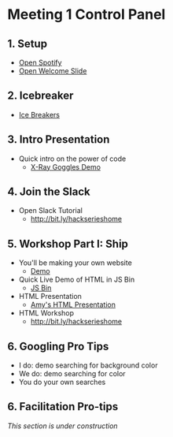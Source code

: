 # Meeting 1 Control Panel

## 1. Setup

- <a href="https://open.spotify.com/user/spotify/playlist/65y98W0UItf73DJKVgylTP" target="_blank">Open Spotify</a>
- <a href="http://placehold.it/1900x1200/DB4B4F/FFFFFF?text=Welcome+to+Hack+Club%21" target="_blank">Open Welcome Slide</a>

## 2. Icebreaker

- [Ice Breakers](ice_breakers.md)

## 3. Intro Presentation

- Quick intro on the power of code
  - <a href="https://webmaker.org/en-US/goggles/install" target="_blank">X-Ray Goggles Demo</a>

## 4. Join the Slack

- Open Slack Tutorial
  - http://bit.ly/hackserieshome

## 5. Workshop Part I: Ship

- You'll be making your own website
  - <a href="http://jsbin.com/gist/81d45193dab5236afbba?output" target="_blank">Demo</a>
- Quick Live Demo of HTML in JS Bin
  - <a href="http://jsbin.com" target="_blank">JS Bin</a>
- HTML Presentation
  - <a href="https://docs.google.com/presentation/d/1tUaV0mOfqqPwizpkNmaY911ykTEHCYYs9gKRaBEJnbs/edit#slide=id.gcc67930c3_0_9" target="_blank">Amy's HTML Presentation</a>
- HTML Workshop
  - http://bit.ly/hackserieshome

## 6. Googling Pro Tips

- I do: demo searching for background color
- We do: demo searching for color
- You do your own searches

## 6. Facilitation Pro-tips

_This section is under construction_
